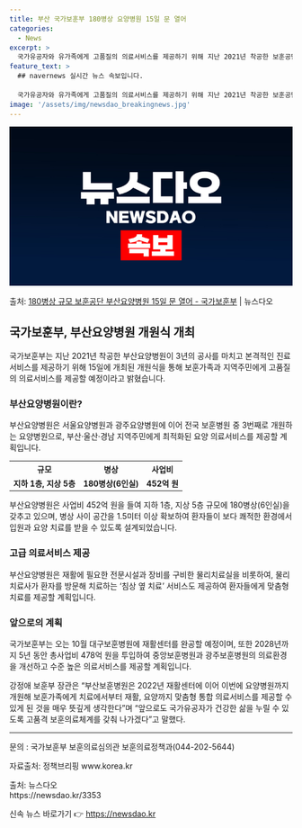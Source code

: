 ```yaml
---
title: 부산 국가보훈부 180병상 요양병원 15일 문 열어
categories:
  - News
excerpt: >
  국가유공자와 유가족에게 고품질의 의료서비스를 제공하기 위해 지난 2021년 착공한 보훈공단 부산요양병원이 3…
feature_text: >
  ## navernews 실시간 뉴스 속보입니다.

  국가유공자와 유가족에게 고품질의 의료서비스를 제공하기 위해 지난 2021년 착공한 보훈공단 부산요양병원이 3…
image: '/assets/img/newsdao_breakingnews.jpg'
---
```


![뉴스다오 속보](/assets/img/newsdao_breakingnews.jpg)

<p>출처: <a href="https://newsdao.kr/3353" rel="dofollow">180병상 규모 보훈공단 부산요양병원 15일 문 열어 - 국가보훈부</a> | 뉴스다오</p>

<h2 data-ke-size="size26">국가보훈부, 부산요양병원 개원식 개최</h2>
<p data-ke-size="size16">국가보훈부는 지난 2021년 착공한 부산요양병원이 3년의 공사를 마치고 본격적인 진료 서비스를 제공하기 위해 15일에 개최된 개원식을 통해 보훈가족과 지역주민에게 고품질의 의료서비스를 제공할 예정이라고 밝혔습니다.</p>

<h3>부산요양병원이란?</h3>
<p data-ke-size="size16">부산요양병원은 서울요양병원과 광주요양병원에 이어 전국 보훈병원 중 3번째로 개원하는 요양병원으로, 부산·울산·경남 지역주민에게 최적화된 요양 의료서비스를 제공할 계획입니다.</p>

<table>
	<tr>
		<th>규모</th>
		<th>병상</th>
		<th>사업비</th>
	</tr>
	<tr>
		<td style="text-align: center; height: 17px;"><b>지하 1층, 지상 5층</b></td>
		<td style="text-align: center; height: 17px;"><b>180병상(6인실)</b></td>
		<td style="text-align: center; height: 17px;"><b>452억 원</b></td>
	</tr>
</table>
<p data-ke-size="size16">부산요양병원은 사업비 452억 원을 들여 지하 1층, 지상 5층 규모에 180병상(6인실)을 갖추고 있으며, 병상 사이 공간을 1.5미터 이상 확보하여 환자들이 보다 쾌적한 환경에서 입원과 요양 치료를 받을 수 있도록 설계되었습니다.</p>

<h3>고급 의료서비스 제공</h3>
<p data-ke-size="size16">부산요양병원은 재활에 필요한 전문시설과 장비를 구비한 물리치료실을 비롯하여, 물리치료사가 환자를 방문해 치료하는 ‘침상 옆 치료’ 서비스도 제공하여 환자들에게 맞춤형 치료를 제공할 계획입니다.</p>

<h3>앞으로의 계획</h3>
<p data-ke-size="size16">국가보훈부는 오는 10월 대구보훈병원에 재활센터를 완공할 예정이며, 또한 2028년까지 5년 동안 총사업비 478억 원을 투입하여 중앙보훈병원과 광주보훈병원의 의료환경을 개선하고 수준 높은 의료서비스를 제공할 계획입니다.</p>

<p data-ke-size="size16">강정애 보훈부 장관은 “부산보훈병원은 2022년 재활센터에 이어 이번에 요양병원까지 개원해 보훈가족에게 치료에서부터 재활, 요양까지 맞춤형 통합 의료서비스를 제공할 수 있게 된 것을 매우 뜻깊게 생각한다”며 “앞으로도 국가유공자가 건강한 삶을 누릴 수 있도록 고품격 보훈의료체계를 갖춰 나가겠다”고 말했다.</p>

<hr>

<p data-ke-size="size16">문의 : 국가보훈부 보훈의료심의관 보훈의료정책과(044-202-5644)</p>
<p data-ke-size="size16">자료출처: 정책브리핑 www.korea.kr</p>
<p data-ke-size="size16">출처: 뉴스다오<br>https://newsdao.kr/3353</p>
 

신속 뉴스 바로가기 👉 <a href="https://newsdao.kr" rel="dofollow">https://newsdao.kr</a>


